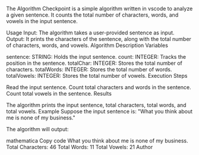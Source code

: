 The Algorithm Checkpoint is a simple algorithm written in vscode to analyze a given sentence. It counts the total number of characters, words, and vowels in the input sentence.

Usage
Input: The algorithm takes a user-provided sentence as input.
Output: It prints the characters of the sentence, along with the total number of characters, words, and vowels.
Algorithm Description
Variables

sentence: STRING: Holds the input sentence.
count: INTEGER: Tracks the position in the sentence.
totalChar: INTEGER: Stores the total number of characters.
totalWords: INTEGER: Stores the total number of words.
totalVowels: INTEGER: Stores the total number of vowels.
Execution Steps

Read the input sentence.
Count total characters and words in the sentence.
Count total vowels in the sentence.
Results

The algorithm prints the input sentence, total characters, total words, and total vowels.
Example
Suppose the input sentence is: "What you think about me is none of my business."

The algorithm will output:

mathematica
Copy code
What you think about me is none of my business.
Total Characters: 46
Total Words: 11
Total Vowels: 21
Author